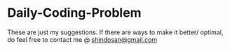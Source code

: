 # Daily-Coding-Problem
These are just my suggestions. If there are ways to make it better/ optimal, do feel free to contact me @ shindosan@gmail.com


